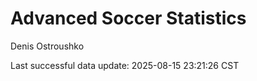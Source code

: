 # Advanced Soccer Statistics
Denis Ostroushko

<!-- gfm -->

Last successful data update: 2025-08-15 23:21:26 CST
